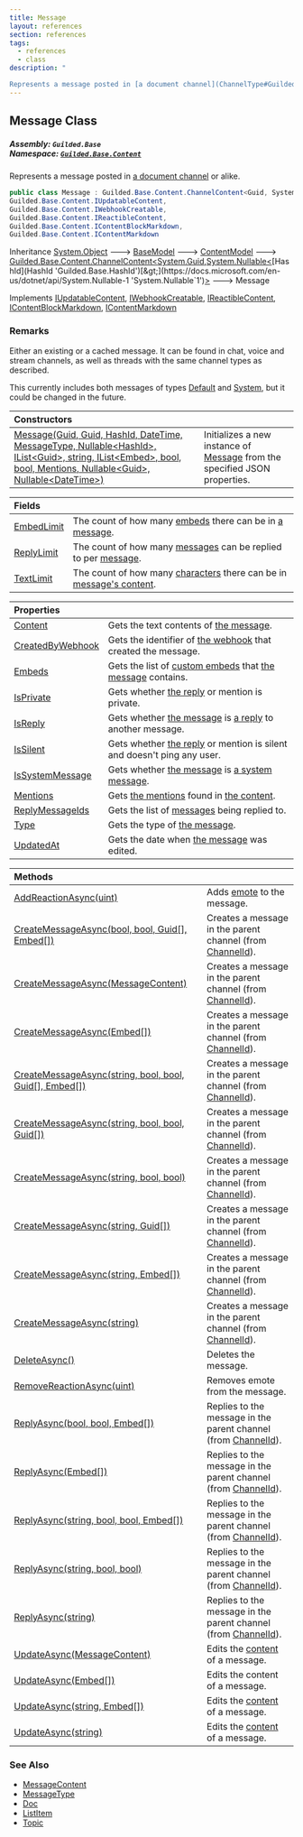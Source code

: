 ```yaml
---
title: Message
layout: references
section: references
tags:
  - references
  - class
description: "

Represents a message posted in [a document channel](ChannelType#Guilded.Base.Servers.ChannelType.Chat 'Guilded.Base.Servers.ChannelType.Chat') or alike."
---
```


## Message Class
##### **Assembly:** `Guilded.Base`<br/>**Namespace:** [`Guilded.Base.Content`](Guilded.Base.Content 'Guilded.Base.Content')

Represents a message posted in [a document channel](ChannelType#Guilded.Base.Servers.ChannelType.Chat 'Guilded.Base.Servers.ChannelType.Chat') or alike.

```csharp
public class Message : Guilded.Base.Content.ChannelContent<Guid, System.Nullable<Guilded.Base.HashId>>,
Guilded.Base.Content.IUpdatableContent,
Guilded.Base.Content.IWebhookCreatable,
Guilded.Base.Content.IReactibleContent,
Guilded.Base.Content.IContentBlockMarkdown,
Guilded.Base.Content.IContentMarkdown
```

Inheritance [System.Object](https://docs.microsoft.com/en-us/dotnet/api/System.Object 'System.Object') &#129106; [BaseModel](BaseModel 'Guilded.Base.BaseModel') &#129106; [ContentModel](ContentModel 'Guilded.Base.ContentModel') &#129106; [Guilded.Base.Content.ChannelContent&lt;](ChannelContent_TId,TServer_ 'Guilded.Base.Content.ChannelContent<TId,TServer>')[System.Guid](https://docs.microsoft.com/en-us/dotnet/api/System.Guid 'System.Guid')[,](ChannelContent_TId,TServer_ 'Guilded.Base.Content.ChannelContent<TId,TServer>')[System.Nullable&lt;](https://docs.microsoft.com/en-us/dotnet/api/System.Nullable-1 'System.Nullable`1')[HashId](HashId 'Guilded.Base.HashId')[&gt;](https://docs.microsoft.com/en-us/dotnet/api/System.Nullable-1 'System.Nullable`1')[&gt;](ChannelContent_TId,TServer_ 'Guilded.Base.Content.ChannelContent<TId,TServer>') &#129106; Message

Implements [IUpdatableContent](IUpdatableContent 'Guilded.Base.Content.IUpdatableContent'), [IWebhookCreatable](IWebhookCreatable 'Guilded.Base.Content.IWebhookCreatable'), [IReactibleContent](IReactibleContent 'Guilded.Base.Content.IReactibleContent'), [IContentBlockMarkdown](IContentBlockMarkdown 'Guilded.Base.Content.IContentBlockMarkdown'), [IContentMarkdown](IContentMarkdown 'Guilded.Base.Content.IContentMarkdown')

### Remarks
  
Either an existing or a cached message. It can be found in chat, voice and stream channels, as well as threads with the same channel types as described.  
  
This currently includes both messages of types [Default](MessageType#Guilded.Base.Content.MessageType.Default 'Guilded.Base.Content.MessageType.Default') and [System](MessageType#Guilded.Base.Content.MessageType.System 'Guilded.Base.Content.MessageType.System'), but it could be changed in the future.

| Constructors | |
| :--- | :--- |
| [Message(Guid, Guid, HashId, DateTime, MessageType, Nullable&lt;HashId&gt;, IList&lt;Guid&gt;, string, IList&lt;Embed&gt;, bool, bool, Mentions, Nullable&lt;Guid&gt;, Nullable&lt;DateTime&gt;)](Message.Message(Guid,Guid,HashId,DateTime,MessageType,Nullable_HashId_,IList_Guid_,string,IList_Embed_,bool,bool,Mentions,Nullable_Guid_,Nullable_DateTime_) 'Guilded.Base.Content.Message.Message(Guid, Guid, Guilded.Base.HashId, System.DateTime, Guilded.Base.Content.MessageType, System.Nullable<Guilded.Base.HashId>, System.Collections.Generic.IList<Guid>, string, System.Collections.Generic.IList<Guilded.Base.Embeds.Embed>, bool, bool, Guilded.Base.Content.Mentions, System.Nullable<Guid>, System.Nullable<System.DateTime>)') | Initializes a new instance of [Message](Message 'Guilded.Base.Content.Message') from the specified JSON properties. |

| Fields | |
| :--- | :--- |
| [EmbedLimit](Message.EmbedLimit 'Guilded.Base.Content.Message.EmbedLimit') | The count of how many [embeds](Message.Embeds 'Guilded.Base.Content.Message.Embeds') there can be in [a message](Message 'Guilded.Base.Content.Message'). |
| [ReplyLimit](Message.ReplyLimit 'Guilded.Base.Content.Message.ReplyLimit') | The count of how many [messages](Message 'Guilded.Base.Content.Message') can be replied to per [message](Message 'Guilded.Base.Content.Message'). |
| [TextLimit](Message.TextLimit 'Guilded.Base.Content.Message.TextLimit') | The count of how many [characters](https://docs.microsoft.com/en-us/dotnet/api/System.Char 'System.Char') there can be in [message's content](Message.Content 'Guilded.Base.Content.Message.Content'). |

| Properties | |
| :--- | :--- |
| [Content](Message.Content 'Guilded.Base.Content.Message.Content') | Gets the text contents of [the message](Message 'Guilded.Base.Content.Message'). |
| [CreatedByWebhook](Message.CreatedByWebhook 'Guilded.Base.Content.Message.CreatedByWebhook') | Gets the identifier of [the webhook](Webhook 'Guilded.Base.Servers.Webhook') that created the message. |
| [Embeds](Message.Embeds 'Guilded.Base.Content.Message.Embeds') | Gets the list of [custom embeds](Embed 'Guilded.Base.Embeds.Embed') that [the message](Message 'Guilded.Base.Content.Message') contains. |
| [IsPrivate](Message.IsPrivate 'Guilded.Base.Content.Message.IsPrivate') | Gets whether [the reply](Message.IsReply 'Guilded.Base.Content.Message.IsReply') or mention is private. |
| [IsReply](Message.IsReply 'Guilded.Base.Content.Message.IsReply') | Gets whether [the message](Message 'Guilded.Base.Content.Message') is [a reply](Message.ReplyMessageIds 'Guilded.Base.Content.Message.ReplyMessageIds') to another message. |
| [IsSilent](Message.IsSilent 'Guilded.Base.Content.Message.IsSilent') | Gets whether [the reply](Message.IsReply 'Guilded.Base.Content.Message.IsReply') or mention is silent and doesn't ping any user. |
| [IsSystemMessage](Message.IsSystemMessage 'Guilded.Base.Content.Message.IsSystemMessage') | Gets whether [the message](Message 'Guilded.Base.Content.Message') is [a system message](MessageType#Guilded.Base.Content.MessageType.System 'Guilded.Base.Content.MessageType.System'). |
| [Mentions](Message.Mentions 'Guilded.Base.Content.Message.Mentions') | Gets [the mentions](Message.Mentions 'Guilded.Base.Content.Message.Mentions') found in [the content](Message.Content 'Guilded.Base.Content.Message.Content'). |
| [ReplyMessageIds](Message.ReplyMessageIds 'Guilded.Base.Content.Message.ReplyMessageIds') | Gets the list of [messages](Message 'Guilded.Base.Content.Message') being replied to. |
| [Type](Message.Type 'Guilded.Base.Content.Message.Type') | Gets the type of [the message](Message 'Guilded.Base.Content.Message'). |
| [UpdatedAt](Message.UpdatedAt 'Guilded.Base.Content.Message.UpdatedAt') | Gets the date when [the message](Message 'Guilded.Base.Content.Message') was edited. |

| Methods | |
| :--- | :--- |
| [AddReactionAsync(uint)](Message.AddReactionAsync(uint) 'Guilded.Base.Content.Message.AddReactionAsync(uint)') | Adds [emote](Message.AddReactionAsync(uint)#Guilded.Base.Content.Message.AddReactionAsync(uint).emote 'Guilded.Base.Content.Message.AddReactionAsync(uint).emote') to the message. |
| [CreateMessageAsync(bool, bool, Guid[], Embed[])](Message.CreateMessageAsync(bool,bool,Guid[],Embed[]) 'Guilded.Base.Content.Message.CreateMessageAsync(bool, bool, Guid[], Guilded.Base.Embeds.Embed[])') | Creates a message in the parent channel (from [ChannelId](ChannelContent_TId,TServer_.ChannelId 'Guilded.Base.Content.ChannelContent<TId,TServer>.ChannelId')). |
| [CreateMessageAsync(MessageContent)](Message.CreateMessageAsync(MessageContent) 'Guilded.Base.Content.Message.CreateMessageAsync(Guilded.Base.Content.MessageContent)') | Creates a message in the parent channel (from [ChannelId](ChannelContent_TId,TServer_.ChannelId 'Guilded.Base.Content.ChannelContent<TId,TServer>.ChannelId')). |
| [CreateMessageAsync(Embed[])](Message.CreateMessageAsync(Embed[]) 'Guilded.Base.Content.Message.CreateMessageAsync(Guilded.Base.Embeds.Embed[])') | Creates a message in the parent channel (from [ChannelId](ChannelContent_TId,TServer_.ChannelId 'Guilded.Base.Content.ChannelContent<TId,TServer>.ChannelId')). |
| [CreateMessageAsync(string, bool, bool, Guid[], Embed[])](Message.CreateMessageAsync(string,bool,bool,Guid[],Embed[]) 'Guilded.Base.Content.Message.CreateMessageAsync(string, bool, bool, Guid[], Guilded.Base.Embeds.Embed[])') | Creates a message in the parent channel (from [ChannelId](ChannelContent_TId,TServer_.ChannelId 'Guilded.Base.Content.ChannelContent<TId,TServer>.ChannelId')). |
| [CreateMessageAsync(string, bool, bool, Guid[])](Message.CreateMessageAsync(string,bool,bool,Guid[]) 'Guilded.Base.Content.Message.CreateMessageAsync(string, bool, bool, Guid[])') | Creates a message in the parent channel (from [ChannelId](ChannelContent_TId,TServer_.ChannelId 'Guilded.Base.Content.ChannelContent<TId,TServer>.ChannelId')). |
| [CreateMessageAsync(string, bool, bool)](Message.CreateMessageAsync(string,bool,bool) 'Guilded.Base.Content.Message.CreateMessageAsync(string, bool, bool)') | Creates a message in the parent channel (from [ChannelId](ChannelContent_TId,TServer_.ChannelId 'Guilded.Base.Content.ChannelContent<TId,TServer>.ChannelId')). |
| [CreateMessageAsync(string, Guid[])](Message.CreateMessageAsync(string,Guid[]) 'Guilded.Base.Content.Message.CreateMessageAsync(string, Guid[])') | Creates a message in the parent channel (from [ChannelId](ChannelContent_TId,TServer_.ChannelId 'Guilded.Base.Content.ChannelContent<TId,TServer>.ChannelId')). |
| [CreateMessageAsync(string, Embed[])](Message.CreateMessageAsync(string,Embed[]) 'Guilded.Base.Content.Message.CreateMessageAsync(string, Guilded.Base.Embeds.Embed[])') | Creates a message in the parent channel (from [ChannelId](ChannelContent_TId,TServer_.ChannelId 'Guilded.Base.Content.ChannelContent<TId,TServer>.ChannelId')). |
| [CreateMessageAsync(string)](Message.CreateMessageAsync(string) 'Guilded.Base.Content.Message.CreateMessageAsync(string)') | Creates a message in the parent channel (from [ChannelId](ChannelContent_TId,TServer_.ChannelId 'Guilded.Base.Content.ChannelContent<TId,TServer>.ChannelId')). |
| [DeleteAsync()](Message.DeleteAsync() 'Guilded.Base.Content.Message.DeleteAsync()') | Deletes the message. |
| [RemoveReactionAsync(uint)](Message.RemoveReactionAsync(uint) 'Guilded.Base.Content.Message.RemoveReactionAsync(uint)') | Removes emote from the message. |
| [ReplyAsync(bool, bool, Embed[])](Message.ReplyAsync(bool,bool,Embed[]) 'Guilded.Base.Content.Message.ReplyAsync(bool, bool, Guilded.Base.Embeds.Embed[])') | Replies to the message in the parent channel (from [ChannelId](ChannelContent_TId,TServer_.ChannelId 'Guilded.Base.Content.ChannelContent<TId,TServer>.ChannelId')). |
| [ReplyAsync(Embed[])](Message.ReplyAsync(Embed[]) 'Guilded.Base.Content.Message.ReplyAsync(Guilded.Base.Embeds.Embed[])') | Replies to the message in the parent channel (from [ChannelId](ChannelContent_TId,TServer_.ChannelId 'Guilded.Base.Content.ChannelContent<TId,TServer>.ChannelId')). |
| [ReplyAsync(string, bool, bool, Embed[])](Message.ReplyAsync(string,bool,bool,Embed[]) 'Guilded.Base.Content.Message.ReplyAsync(string, bool, bool, Guilded.Base.Embeds.Embed[])') | Replies to the message in the parent channel (from [ChannelId](ChannelContent_TId,TServer_.ChannelId 'Guilded.Base.Content.ChannelContent<TId,TServer>.ChannelId')). |
| [ReplyAsync(string, bool, bool)](Message.ReplyAsync(string,bool,bool) 'Guilded.Base.Content.Message.ReplyAsync(string, bool, bool)') | Replies to the message in the parent channel (from [ChannelId](ChannelContent_TId,TServer_.ChannelId 'Guilded.Base.Content.ChannelContent<TId,TServer>.ChannelId')). |
| [ReplyAsync(string)](Message.ReplyAsync(string) 'Guilded.Base.Content.Message.ReplyAsync(string)') | Replies to the message in the parent channel (from [ChannelId](ChannelContent_TId,TServer_.ChannelId 'Guilded.Base.Content.ChannelContent<TId,TServer>.ChannelId')). |
| [UpdateAsync(MessageContent)](Message.UpdateAsync(MessageContent) 'Guilded.Base.Content.Message.UpdateAsync(Guilded.Base.Content.MessageContent)') | Edits the [content](Message.UpdateAsync(MessageContent)#Guilded.Base.Content.Message.UpdateAsync(Guilded.Base.Content.MessageContent).content 'Guilded.Base.Content.Message.UpdateAsync(Guilded.Base.Content.MessageContent).content') of a message. |
| [UpdateAsync(Embed[])](Message.UpdateAsync(Embed[]) 'Guilded.Base.Content.Message.UpdateAsync(Guilded.Base.Embeds.Embed[])') | Edits the content of a message. |
| [UpdateAsync(string, Embed[])](Message.UpdateAsync(string,Embed[]) 'Guilded.Base.Content.Message.UpdateAsync(string, Guilded.Base.Embeds.Embed[])') | Edits the [content](Message.UpdateAsync(string,Embed[])#Guilded.Base.Content.Message.UpdateAsync(string,Guilded.Base.Embeds.Embed[]).content 'Guilded.Base.Content.Message.UpdateAsync(string, Guilded.Base.Embeds.Embed[]).content') of a message. |
| [UpdateAsync(string)](Message.UpdateAsync(string) 'Guilded.Base.Content.Message.UpdateAsync(string)') | Edits the [content](Message.UpdateAsync(string)#Guilded.Base.Content.Message.UpdateAsync(string).content 'Guilded.Base.Content.Message.UpdateAsync(string).content') of a message. |

### See Also
- [MessageContent](MessageContent 'Guilded.Base.Content.MessageContent')
- [MessageType](MessageType 'Guilded.Base.Content.MessageType')
- [Doc](Doc 'Guilded.Base.Content.Doc')
- [ListItem](ListItem 'Guilded.Base.Content.ListItem')
- [Topic](Topic 'Guilded.Base.Content.Topic')